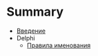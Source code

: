 # Summary
* [Введение](Introduction.md)
* Delphi
   * [Правила именования](delphi/naming_convention.md)

